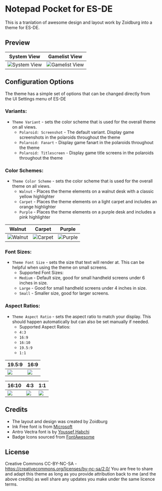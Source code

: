 # Notepad Pocket for ES-DE

This is a tranlation of awesome design and layout work by Zoidburg into a theme for ES-DE.

## Preview

| System View | Gamelist View |
|----|----|
| ![System View](https://github.com/anthonycaccese/notepad-pocket-es-de/assets/1454947/bb8545ed-163b-4093-a467-34f3237eb169) | ![Gamelist View](https://github.com/anthonycaccese/notepad-pocket-es-de/assets/1454947/3fb16e20-6b65-46e0-917e-f2d3b97d6f9d) |

## **Configuration Options**

The theme has a simple set of options that can be changed directly from the UI Settings menu of ES-DE 

### **Variants:**

- `Theme Variant` - sets the color scheme that is used for the overall theme on all views.
   - `Polaroid: Screenshot` - The default variant.  Display game screenshots in the polaroids throughout the theme
   - `Polaroid: Fanart` - Display game fanart in the polaroids throughout the theme
   - `Polaroid: Titlescreen` - Display game title screens in the polaroids throughout the theme
 
### **Color Schemes:**

- `Theme Color Scheme` - sets the color scheme that is used for the overall theme on all views.
   - `Walnut` - Places the theme elements on a walnut desk with a classic yellow highlighter 
   - `Carpet` - Places the theme elements on a light carpet and includes an orange highlighter
   - `Purple` - Places the theme elements on a purple desk and includes a pink highlighter
 
| Walnut | Carpet | Purple |
|----|----|----|
![Walnut](https://github.com/anthonycaccese/notepad-pocket-es-de/assets/1454947/3fb16e20-6b65-46e0-917e-f2d3b97d6f9d) | ![Carpet](https://github.com/anthonycaccese/notepad-pocket-es-de/assets/1454947/4e1beed8-a76b-41b1-8401-850beabb2be0) | ![Purple](https://github.com/anthonycaccese/notepad-pocket-es-de/assets/1454947/19c9e344-c908-432c-97d9-ba44f450bb51) |
 
### **Font Sizes:**

- `Theme Font Size` - sets the size that text will render at. This can be helpful when using the theme on small screens.
   - Supported Font Sizes:
   - `Medium` - Default size, good for small handheld screens under 6 inches in size.
   - `Large` - Good for small handheld screens under 4 inches in size.
   - `Small` - Smaller size, good for larger screens.
 
### **Aspect Ratios:**

- `Theme Aspect Ratio` - sets the aspect ratio to match your display. This should happen automatically but can also be set manually if needed.
   - Supported Aspect Ratios:
   - `4:3`
   - `16:9`
   - `16:10`
   - `19.5:9`
   - `1:1`
 
| 19.5:9 | 16:9 |
|----|----|
| <img src="https://github.com/anthonycaccese/notepad-pocket-es-de/assets/1454947/b3a55026-8dbe-4e09-a476-22103e0875b0"> | <img src="https://github.com/anthonycaccese/notepad-pocket-es-de/assets/1454947/65572533-44c1-44bb-a6ff-0620e848d0fd"> |

| 16:10 | 4:3 | 1:1 |
|----|----|----|
| <img src="https://github.com/anthonycaccese/notepad-pocket-es-de/assets/1454947/7269eb3b-295e-4d63-a452-8dec2e8843c3">| <img src="https://github.com/anthonycaccese/notepad-pocket-es-de/assets/1454947/804e5d1d-8d73-4e9c-b558-357ecf05a6c1"> | <img src="https://github.com/anthonycaccese/notepad-pocket-es-de/assets/1454947/356148d8-bb0a-40b3-b3f8-4d3cb6d2eb47"> |

## **Credits**
* The layout and design was created by Zoidburg
* Ink Free font is from [Microsoft](https://learn.microsoft.com/en-us/typography/font-list/ink-free)
* Antro Vectra font is by [Youssef Habchi](https://www.dafont.com/antro-vectra.font)
* Badge Icons sourced from [FontAwesome](https://fontawesome.com/search?o=r&m=free)

## **License**
Creative Commons CC-BY-NC-SA - https://creativecommons.org/licenses/by-nc-sa/2.0/
You are free to share and adapt this theme as long as you provide attribution back to me (and the above credits) as well share any updates you make under the same licence terms.
